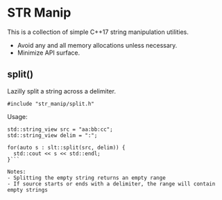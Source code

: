 # STR Manip

This is a collection of simple C++17 string manipulation utilities.

- Avoid any and all memory allocations unless necessary.
- Minimize API surface.

## split()

Lazilly split a string across a delimiter.

```#include "str_manip/split.h"```

Usage:
```
std::string_view src = "aa:bb:cc";
std::string_view delim = ":";

for(auto s : slt::split(src, delim)) {
  std::cout << s << std::endl;
}```

Notes:
- Splitting the empty string returns an empty range
- If source starts or ends with a delimiter, the range will contain empty strings
